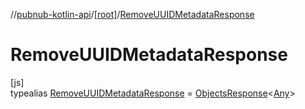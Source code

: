 //[pubnub-kotlin-api](../../../index.md)/[[root]](../index.md)/[RemoveUUIDMetadataResponse](index.md)

# RemoveUUIDMetadataResponse

[js]\
typealias [RemoveUUIDMetadataResponse](index.md) = [ObjectsResponse](../-objects-response/index.md)&lt;[Any](https://kotlinlang.org/api/latest/jvm/stdlib/kotlin/-any/index.html)&gt;

